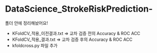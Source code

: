 # DataScience_StrokeRiskPrediction- 
폴더 안에 정리해놨어요!

+ KFoldCV_적용_이전결과.txt => 교차 검증 전의 Accuracy & ROC ACC
+ KFoldCV_적용_결과.txt => 교차 검증 후의 Accuracy & ROC ACC
+ kfoldcross.py 파일 추가
